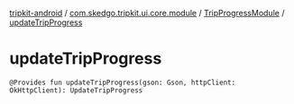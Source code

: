 [tripkit-android](../../index.md) / [com.skedgo.tripkit.ui.core.module](../index.md) / [TripProgressModule](index.md) / [updateTripProgress](./update-trip-progress.md)

# updateTripProgress

`@Provides fun updateTripProgress(gson: Gson, httpClient: OkHttpClient): UpdateTripProgress`